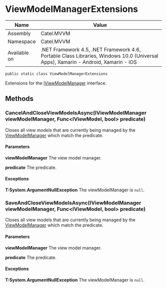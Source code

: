 

# ViewModelManagerExtensions

Name|Value
---|---
Assembly|Catel.MVVM
Namespace|Catel.MVVM
Available on|.NET Framework 4.5, .NET Framework 4.6, Portable Class Libraries, Windows 10.0 (Universal Apps), Xamarin - Android, Xamarin - iOS

```
public static class ViewModelManagerExtensions
```

Extensions for the [IViewModelManager](#) interface.



## Methods

### CancelAndCloseViewModelsAsync(IViewModelManager viewModelManager, Func<IViewModel, bool> predicate)

Closes all view models that are currently being managed by the [ViewModelManager](#) which
    match the predicate.

#### Parameters

**viewModelManager**
The view model manager.

**predicate**
The predicate.

#### Exceptions

**T:System.ArgumentNullException**
The viewModelManager is ```null```.



### SaveAndCloseViewModelsAsync(IViewModelManager viewModelManager, Func<IViewModel, bool> predicate)

Closes all view models that are currently being managed by the [ViewModelManager](#) which
    match the predicate.

#### Parameters

**viewModelManager**
The view model manager.

**predicate**
The predicate.

#### Exceptions

**T:System.ArgumentNullException**
The viewModelManager is ```null```.



